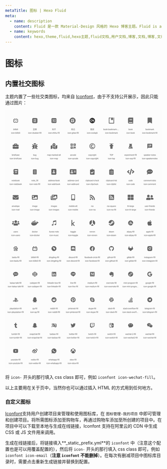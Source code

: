 ```yaml
---
metaTitle: 图标 | Hexo Fluid
meta:
  - name: description
    content: Fluid 是一款 Material-Design 风格的 Hexo 博客主题。Fluid is an elegant Material-Design theme for Hexo. https://github.com/fluid-dev/hexo-theme-fluid
  - name: keywords
    content: hexo,theme,fluid,hexo主题,fluid文档,用户文档,博客,文档,博客,文章
---
```


# 图标

## 内置社交图标

主题内置了一些社交类图标，均来自 [Iconfont](https://www.iconfont.cn/)，由于不支持公开展示，因此只能通过图片：

![内置图标](../.vuepress/public/iconfont.png)

将 `icon-` 开头的那行填入 css class 即可，例如 `iconfont icon-wechat-fill`。

以上主要用在关于页中，当然你也可以通过插入 HTML 的方式用到任何地方。

### 自定义图标

[Iconfont](https://www.iconfont.cn/)支持用户创建项目来管理和使用图标库，在 `图标管理-我的项目` 中即可管理和创建项目。将所需图标添加至购物车，再通过购物车添加至所创建的项目中。在项目中可以下载至本地与生成在线链接，Iconfont 支持在阿里云的 CDN 中生成 CSS 或 JS 文件用来调用。

生成在线链接后，将链接填入**_static_prefix.yml**的 `iconfont` 中（注意这个配置也是可以用覆盖配置的），然后将 `icon-` 开头的那行填入 css class 即可，例如 `iconfont icon-email`（**注意 `iconfont` 不能删掉**）。在每次有删减项目中图标库目录时，需要点击重新生成链接并替换到配置。
